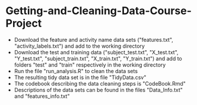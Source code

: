 # Getting-and-Cleaning-Data-Course-Project

* Download the feature and activity name data sets ("features.txt", "activity_labels.txt") and add to the working directory
* Download the test and training data ("subject_test.txt", "X_test.txt", "Y_test.txt", "subject_train.txt", "X_train.txt", "Y_train.txt") and add to folders "test" and "train" respectively in the working directory
* Run the file "run_analysis.R" to clean the data sets
* The resulting tidy data set is in the file "TidyData.csv"
* The codebook describing the data cleaning steps is "CodeBook.Rmd"
* Descriptions of the data sets can be found in the files "Data_Info.txt" and "features_info.txt"
